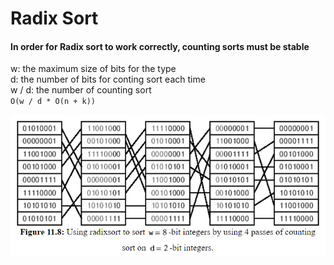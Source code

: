 # Radix Sort

<h4>In order for Radix sort to work correctly, counting sorts must be stable</h4>

w: the maximum size of bits for the type <br>
d: the number of bits for conting sort each time <br>
w / d: the number of counting sort <br>
`O(w / d * O(n + k))`

<img src="/images/RadixSort.png">
